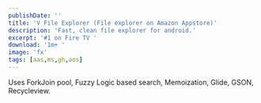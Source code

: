 ```yaml
---
publishDate: ''
title: 'V File Explorer (File explorer on Amazon Appstore)'
description: 'Fast, clean file explorer for android.'
excerpt: '#1 on Fire TV '
download: '1m+ '
image: 'fx'
tags: [aas,ms,gh,aos]
---
```


Uses ForkJoin pool, Fuzzy Logic based search, Memoization, Glide, GSON, Recycleview.
